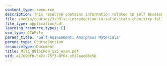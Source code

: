 ```yaml
---
content_type: resource
description: This resource contains information related to self assessment exam.
file: /media/courses/3-091sc-introduction-to-solid-state-chemistry-fall-2010/a17690fb542c75f30f04c837aae80e56_MIT3_091SCF09_sa5_exam.pdf
file_type: application/pdf
learning_resource_types: []
ocw_type: OCWFile
parent_title: 'Self-Assessment: Amorphous Materials'
parent_type: CourseSection
resourcetype: Document
title: MIT3_091SCF09_sa5_exam.pdf
uid: a17690fb-542c-75f3-0f04-c837aae80e56
---
```

